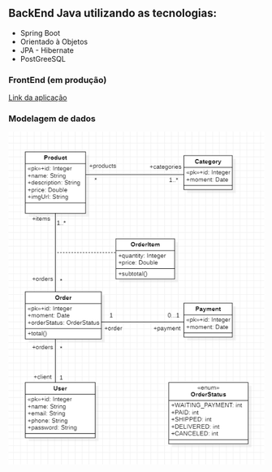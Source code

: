 ## BackEnd Java utilizando as tecnologias:
* Spring Boot
* Orientado à Objetos
* JPA - Hibernate
* PostGreeSQL

### FrontEnd (em produção) 
[Link da aplicação](https://spring-test-home.herokuapp.com/) 

### Modelagem de dados
![Modelo](src/main/resources/img/Modelo.png)